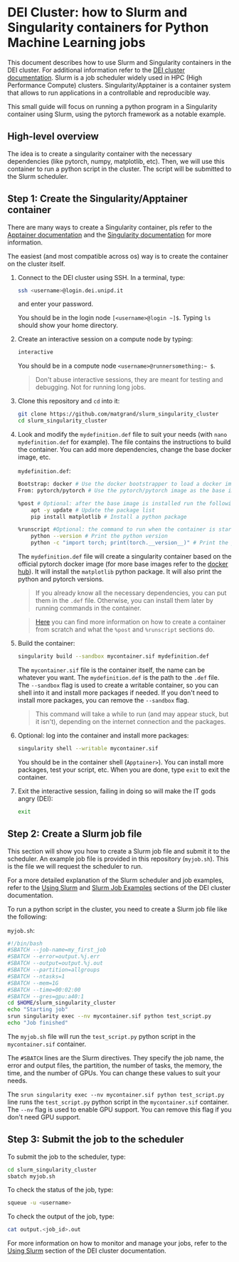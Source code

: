 # DEI Cluster: how to Slurm and Singularity containers for Python Machine Learning jobs

This document describes how to use Slurm and Singularity containers in the DEI cluster. For
additional information refer to the [DEI cluster
documentation](https://docs.dei.unipd.it/en/CLUSTER). 
Slurm is a job scheduler widely used in HPC (High Performance Compute) clusters. Singularity/Apptainer is a container system that allows
to run applications in a controllable and reproducible way.

This small guide will focus on running a python program in a Singularity container using Slurm,
using the pytorch framework as a notable example.

## High-level overview
The idea is to create a singularity container with the necessary dependencies (like pytorch, numpy, matplotlib, etc).
Then, we will use this container to run a python script in the cluster. The script will be submitted
to the Slurm scheduler.

## Step 1: Create the Singularity/Apptainer container
There are many ways to create a Singularity container, pls refer to the [Apptainer
documentation](https://apptainer.org/docs/user/main/index.html) and the [Singularity
documentation](https://docs.sylabs.io/guides/3.5/user-guide/index.html) for more information.

The easiest (and most compatible across os) way is to create the container on the cluster itself.

1. Connect to the DEI cluster using SSH. In a terminal, type:
    ```bash
    ssh <username>@login.dei.unipd.it
    ```
    and enter your password. 
    
    You should be in the login node `[<username>@login ~]$`. Typing `ls` should show your home directory.

2. Create an interactive session on a compute node by typing:
    ```bash
    interactive
    ```
    You should be in a compute node `<username>@runnersomething:~ $`.
    > Don't abuse interactive sessions, they are meant for testing and debugging. Not for running
    long jobs.

3. Clone this repository and `cd` into it:
    ```bash
    git clone https://github.com/matgrand/slurm_singularity_cluster
    cd slurm_singularity_cluster
    ```

4. Look and modify the `mydefinition.def` file to suit your needs (with `nano mydefinition.def` for example).
    The file contains the instructions to build the container. You can add more dependencies, change
    the base docker image, etc.
    
    `mydefinition.def`:
    ```bash
    Bootstrap: docker # Use the docker bootstrapper to load a docker image
    From: pytorch/pytorch # Use the pytorch/pytorch image as the base image

    %post # Optional: after the base image is installed run the following commands
        apt -y update # Update the package list
        pip install matplotlib # Install a python package

    %runscript #Optional: the command to run when the container is started
        python --version # Print the python version
        python -c "import torch; print(torch.__version__)" # Print the pytorch version
    ```
    The `mydefinition.def` file will create a singularity container based on the official pytorch docker
    image (for more base images refer to the [docker hub](https://hub.docker.com/)). It will install
    the `matplotlib` python package.
    It will also print the python and pytorch versions. 
    > If you already know all the necessary dependencies, you can put them in the `.def` file.
    > Otherwise, you can install them later by running commands in the container.

    > [Here](https://apptainer.org/docs/user/main/quick_start.html#building-images-from-scratch) you
    can find more information on how to create a container from scratch and what the `%post` and
    `%runscript` sections do.

5. Build the container:
    ```bash
    singularity build --sandbox mycontainer.sif mydefinition.def
    ```
    The `mycontainer.sif` file is the container itself, the name can be whatever you want.
    The `mydefinition.def` is the path to the `.def` file.
    The `--sandbox` flag is used to create a writable container, so you can shell into it and
    install more packages if needed. If you don't need to install more packages, you can remove the
    `--sandbox` flag.
    > This command will take a while to run (and may appear stuck, but it isn't), depending on the internet connection and the packages.

6. Optional: log into the container and install more packages:
    ```bash
    singularity shell --writable mycontainer.sif
    ```
    You should be in the container shell (`Apptainer>`). You can install more packages, test your script, etc.
    When you are done, type `exit` to exit the container.

7. Exit the interactive session, failing in doing so will make the IT gods angry (DEI):
    ```bash
    exit
    ```

## Step 2: Create a Slurm job file
This section will show you how to create a Slurm job file and submit it to the scheduler. An example
job file is provided in this repository (`myjob.sh`). This is the file we will request the scheduler to run.

For a more detailed explanation of the Slurm scheduler and job examples, refer to the [Using
Slurm](https://docs.dei.unipd.it/en/CLUSTER/using-slurm) and [Slurm Job
Examples](https://docs.dei.unipd.it/en/CLUSTER/SLURMExamples) sections of the DEI cluster
documentation.

To run a python script in the cluster, you need to create a Slurm job file like the following:

`myjob.sh`:
```bash
#!/bin/bash
#SBATCH --job-name=my_first_job
#SBATCH --error=output.%j.err
#SBATCH --output=output.%j.out
#SBATCH --partition=allgroups
#SBATCH --ntasks=1
#SBATCH --mem=1G
#SBATCH --time=00:02:00
#SBATCH --gres=gpu:a40:1
cd $HOME/slurm_singularity_cluster
echo "Starting job"
srun singularity exec --nv mycontainer.sif python test_script.py
echo "Job finished"
```
The `myjob.sh` file will run the `test_script.py` python script in the `mycontainer.sif` container.

The `#SBATCH` lines are the Slurm directives. They specify the job name, the error and output files,
the partition, the number of tasks, the memory, the time, and the number of GPUs. You can change
these values to suit your needs.

The `srun singularity exec --nv mycontainer.sif python test_script.py` line runs the
`test_script.py` python script in the `mycontainer.sif` container. The `--nv` flag is used to enable
GPU support. You can remove this flag if you don't need GPU support.

## Step 3: Submit the job to the scheduler

To submit the job to the scheduler, type:
```bash
cd slurm_singularity_cluster
sbatch myjob.sh
```

To check the status of the job, type:
```bash
squeue -u <username>
```

To check the output of the job, type:
```bash
cat output.<job_id>.out
```

For more information on how to monitor and manage your jobs, refer to the [Using
Slurm](https://docs.dei.unipd.it/en/CLUSTER/using-slurm) section of the DEI cluster documentation.















